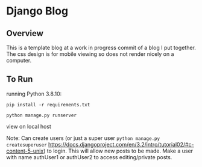 # Django Blog

## Overview

This is a template blog at a work in progress commit of a blog I put together. The css design is for mobile viewing so does not render nicely on a computer.

## To Run

running Python 3.8.10:

`pip install -r requirements.txt`

`python manage.py runserver`

view on local host

Note: Can create users (or just a super user `python manage.py createsuperuser` https://docs.djangoproject.com/en/3.2/intro/tutorial02/#c-content-5-unix) to login. This will allow new posts to be made. Make a user with name authUser1 or authUser2 to access editing/private posts.